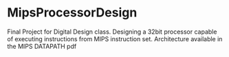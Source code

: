 # MipsProcessorDesign
Final Project for Digital Design class. Designing a 32bit processor capable of executing instructions from MIPS instruction set.
Architecture available in the MIPS DATAPATH pdf
